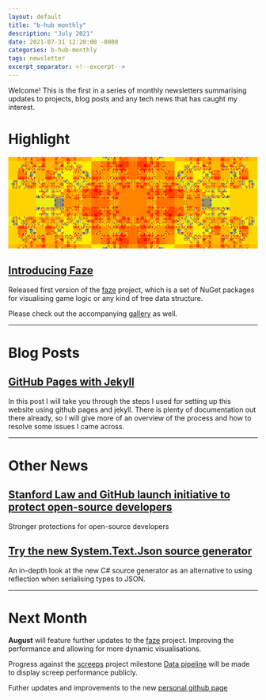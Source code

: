 ```yaml
---
layout: default
title: "b-hub monthly"
description: "July 2021"
date: 2021-07-31 12:20:00 -0000
categories: b-hub-monthly
tags: newsletter
excerpt_separator: <!--excerpt-->
---
```


Welcome! This is the first in a series of monthly newsletters summarising updates to projects, blog posts and any tech news that has caught my interest. 

<!--excerpt-->

# Highlight

![faze banner](/assets/images/faze_banner.png)

## [Introducing Faze](https://b-hub.gitbook.io/faze/)

Released first version of the [faze](https://github.com/b-faze/Faze) project, which is a set of NuGet packages for visualising game logic or any kind of tree data structure.

Please check out the accompanying [gallery](https://b-faze.github.io/faze/) as well.

---

# Blog Posts

## [GitHub Pages with Jekyll](/projects/b-hub.github.io/2021/07/30/github-pages-with-jekyll.html)

In this post I will take you through the steps I used for setting up this website using github pages and jekyll. There is plenty of documentation out there already, so I will give more of an overview of the process and how to resolve some issues I came across. 

---

# Other News

## [Stanford Law and GitHub launch initiative to protect open-source developers](https://developer-tech.com/news/2021/jul/27/stanford-law-github-launch-initiative-protect-open-source-developers/)

Stronger protections for open-source developers 

## [Try the new System.Text.Json source generator](https://devblogs.microsoft.com/dotnet/try-the-new-system-text-json-source-generator/)

An in-depth look at the new C# source generator as an alternative to using reflection when serialising types to JSON.

---

# Next Month

**August** will feature further updates to the [faze](https://github.com/b-faze/faze) project. Improving the performance and allowing for more dynamic visualisations. 

Progress against the [screeps](https://github.com/b-hub/screeps) project milestone [Data pipeline](https://github.com/b-hub/screeps/milestone/1) will be made to display screep performance publicly.

Futher updates and improvements to the new [personal github page](https://b-hub.github.io/)
